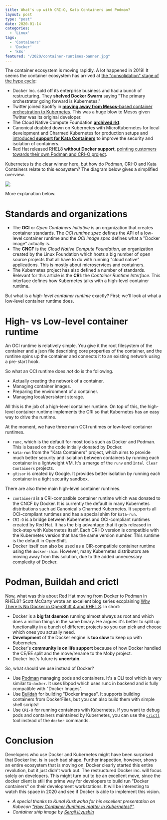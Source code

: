 ```yaml
---
title: What's up with CRI-O, Kata Containers and Podman?
layout: post
type: "post"
date: 2020-01-14
categories:
  - 'Linux'
tags:
  - 'Containers'
  - 'Docker'
  - 'k8s'
featured: "/2020/container-runtimes-banner.jpg"
---
```


The container ecosystem is moving rapidly. A lot happened in 2019! It seems the container ecosystem has arrived at [the "consolidation" stage of the hype cycle](https://www.gartner.com/en/documents/3887767/understanding-gartner-s-hype-cycles):

* Docker Inc. sold off its enterprise business and had a bunch of restructuring. They **shelved Docker Swarm** saying "The primary orchestrator going forward is Kubernetes."
* Twitter joined Spotify in [**moving away from Mesos**-based container orchestration to Kubernetes](https://www.alibabacloud.com/blog/twitter-announced-switch-from-mesos-to-kubernetes_595156). This was a huge blow to Mesos given Twitter was its original developer.
* The Cloud Native Compute Foundation [**archived rkt**](https://www.cncf.io/blog/2019/08/16/cncf-archives-the-rkt-project/).
* Canonical doubled down on Kubernetes with MicroKubernetes for local development and Charmed Kubernetes for production setups and [introduced **support for Kata Containers**](https://ubuntu.com/blog/what-is-kata-containers) to improve the security and isolation of containers.
* Red Hat released RHEL8 **without Docker support**, [pointing customers towards their own Podman and CRI-O project](https://www.linkedin.com/pulse/part-ii-why-docker-openshift-4-rhel-8-scott-mccarty).

Kubernetes is the clear winner here, but how do Podman, CRI-O and Kata Containers relate to this ecosystem? The diagram below gives a simplified overview.

![](/img/2020/container-runtimes.jpg)

More explanation below.

# Standards and organizations

* The **OCI** or *Open Containers Initiative* is an organization that creates container standards. The *OCI runtime spec* defines the API of a low-level container runtime and the *OCI image spec* defines what a "Docker image"  actually is.
* The **CNCF** is the *Cloud Native Compute Foundation*, an organization created by the Linux Foundation which hosts a big number of open source projects that all have to do with running "cloud native" applications. This is mostly about microservices and containers.
* The Kubernetes project has also defined a number of standards. Relevant for this article is the **CRI**: the *Container Runtime Interface*. This interface defines how Kubernetes talks with a high-level container runtime.

But what is a *high-level container runtime* exactly? First; we'll look at what a low-level container runtime does.

# High- vs Low-level container runtime

An OCI runtime is relatively simple. You give it the root filesystem of the container and a json file describing core properties of the container, and the runtime spins up the container and connects it to an existing network using a pre-start hook.

So what an OCI runtime does _not_ do is the following.

* Actually creating the network of a container.
* Managing container images.
* Preparing the environment of a container.
* Managing local/persistent storage.

All this is the job of a high-level container runtime. On top of this, the high-level container runtime implements the CRI so that Kubernetes has an easy way to drive the runtime.

At the moment, we have three main OCI runtimes or low-level container runtimes.

* `runc`, which is the default for most tools such as Docker and Podman. This is based on the code initially donated by Docker.
* `kata-run` from the "Kata Containers" project, which aims to provide much better security and isolation between containers by running each container in a lightweight VM. It's a merge of the `runv` and `Intel Clear Containers` projects.
* `gVisor` is created by Google. It provides better isolation by running each container in a tight security sandbox.

There are also three main high-level container runtimes.

* `containerd` is a CRI-compatible container runtime which was donated to the CNCF by Docker. It is currently the default in many Kubernetes distributions such ad Canonical's Charmed Kubernetes. It supports all OCI-compliant runtimes and has a special shim for `kata-run`.
* `CRI-O` is a bridge between Kubernetes and OCI-compliant runtimes created by Red Hat. It has the big advantage that it gets released in lock-step with Kubernetes itself. Each CRI-O version is compatible with the Kubernetes version that has the same version number. This runtime is the default in OpenShift.
* Docker itself can also be used as a CIR-compatible container runtime using the `docker-shim`. However, many Kubernetes distributors are moving away from this solution, due to the added unnecessary complexity of Docker.

# Podman, Buildah and crictl

Now, what was this about Red Hat moving from Docker to Podman in RHEL8? Scott McCarty wrote an excellent blog series excplaining [Why There Is No Docker in OpenShift 4 and RHEL 8](https://www.linkedin.com/pulse/part-ii-why-docker-openshift-4-rhel-8-scott-mccarty/). In short:

* Docker is a **big fat daemon** running almost always as root and which does a million things in the same binary. He argues it's better to split up functionality in a bunch of different projects so you can pick and choose which ones you actually need.
* **Development** of the Docker engine is **too slow** to keep up with Kubernetes.
* Docker's **community is on life support** because of how Docker handled the CE/EE split and the move/rename to the Moby project.
* Docker Inc.'s future is **uncertain**.

So, what should we use instead of Docker?

* Use [Podman](https://blog.openshift.com/crictl-vs-podman/) managing pods and containers. It's a CLI tool which is very similar to `docker`. It uses libpod which uses runc in backend and is fully compatible with "Docker Images".
* Use [Buildah](https://developers.redhat.com/blog/2019/02/21/podman-and-buildah-for-docker-users/) for building "Docker Images". It supports building containers from DockerFiles, but you can also build them with simple shell scripts!
* Use `CRI-O` for running containers with Kubernetes. If you want to debug pods and containers maintained by Kubernetes, you can use the [`crictl`](https://blog.openshift.com/crictl-vs-podman/) tool instead of the `docker` commands.

# Conclusion

Developers who use Docker and Kubernetes might have been surprised that Docker Inc. is in such bad shape. Further inspection, however, shows an entire ecosystem that is moving on. Docker clearly started this entire revolution, but it just didn't work out. The restructured Docker inc. will focus solely on developers. This might turn out to be an excellent move, since the docker client is still the prime way for developers to build run "Docker containers" on their development workstations. It will be interesting to watch this space in 2020 and see if Docker is able to implement this vision.

* *A special thanks to Kunal Kushwaha for his excellent presentation on Kubecon ["How Container Runtimes matter in Kubernetes?"](https://events19.linuxfoundation.org/wp-content/uploads/2017/11/How-Container-Runtime-Matters-in-Kubernetes_-OSS-Kunal-Kushwaha.pdf).*
* *Container ship image by [Sergii ILyushin](https://www.pexels.com/photo/aft-container-ship-containers-cranes-2181449/)*
